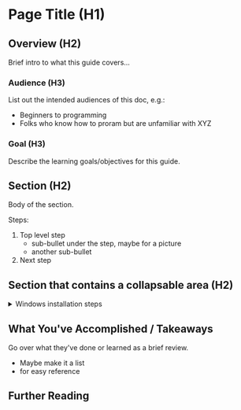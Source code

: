 # Page Title (H1)
## Overview (H2)
Brief intro to what this guide covers...

### Audience (H3)
List out the intended audiences of this doc, e.g.:
- Beginners to programming
- Folks who know how to proram but are unfamiliar with XYZ

### Goal (H3)
Describe the learning goals/objectives for this guide.

## Section (H2)
Body of the section.

Steps:
1. Top level step
    - sub-bullet under the step, maybe for a picture
    - another sub-bullet
2. Next step 

## Section that contains a collapsable area (H2)
<details>
<summary>Windows installation steps</summary>
  
1. step
2. step
3. step
  
</details>

## What You've Accomplished / Takeaways
Go over what they've done or learned as a brief review.
- Maybe make it a list
- for easy reference

## Further Reading
